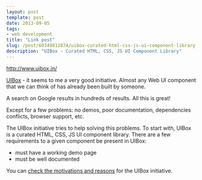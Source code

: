 ```yaml
---
layout: post
template: post
date: 2013-09-05
tags:
- web development
title: "Link post"
slug: /post/60349812874/uibox-curated-html-css-js-ui-component-library
description: "UIBox - Curated HTML, CSS, JS UI Component Library"
---
```

<http://www.uibox.in/>

<p><a href="http://www.uibox.in/" target="_blank">UIBox</a> - it seems to me a very good initiative. Almost any Web UI component that we can think of has already been built by someone.&nbsp;</p>
<p>A search on Google results in hundreds of results. All this is great!&nbsp;</p>
<p>Except for a few problems: no demos, poor documentation, dependencies conflicts, browser support, etc.</p>
<p><span>The UIBox initiative tries to help solving this problems. To start with, UIBox is a curated HTML, CSS, JS UI component library.&nbsp;</span><span>There are a few requirements to a given component be present in UIBox:</span></p>
<ul>
<li><span>must have a working demo page</span></li>
<li><span>must be well documented</span></li>
</ul>
<p></p>
<p>You can <a href="http://www.uibox.in/blog/the-whys-and-whats-of-uibox" target="_blank">check the motivations and reasons</a> for the UIBox initiative.</p>
<p></p>